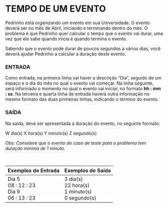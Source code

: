 ﻿# TEMPO DE UM EVENTO

Pedrinho está organizando um evento em sua Universidade. O evento deverá ser no mês de Abril, iniciando e terminando dentro do mês. O problema é que Pedrinho quer calcular o tempo que o evento vai durar, uma vez que ele sabe quando inicia e quando termina o evento.

Sabendo que o evento pode durar de poucos segundos a vários dias, você deverá ajudar Pedrinho a calcular a duração deste evento.


### ENTRADA

Como entrada, na primeira linha vai haver a descrição “Dia”, seguido de um espaço e o dia do mês no qual o evento vai começar. Na linha seguinte, será informado o momento no qual o evento vai iniciar, no formato **hh : mm : ss**. Na terceira e quarta linha de entrada haverá outra informação no mesmo formato das duas primeiras linhas, indicando o término do evento.


### SAÍDA

Na saída, deve ser apresentada a duração do evento, no seguinte formato:

W dia(s)
X hora(s)
Y minuto(s)
Z segundo(s)

*Obs: Considere que o evento do caso de teste para o problema tem duração mínima de 1 minuto.*

<br/>

| Exemplos de Entrada                                  | Exemplos de Saída                                           |
| ---------------------------------------------------- | ----------------------------------------------------------- |
| Dia 5<br />08 : 12 : 23<br />Dia 9<br />06 : 13 : 23 | 3 dia(s)<br />22 hora(s)<br />1 minuto(s)<br />0 segundo(s) |
